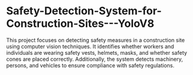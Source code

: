 # Safety-Detection-System-for-Construction-Sites---YoloV8
This project focuses on detecting safety measures in a construction site using computer vision techniques. It identifies whether workers and individuals are wearing safety vests, helmets, masks, and whether safety cones are placed correctly. Additionally, the system detects machinery, persons, and vehicles to ensure compliance with safety regulations.

